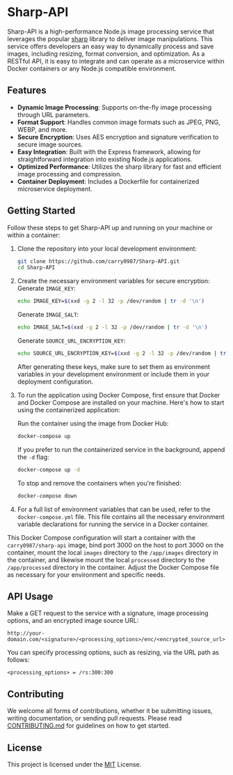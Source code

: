# Sharp-API
Sharp-API is a high-performance Node.js image processing service that leverages the popular [sharp](https://github.com/lovell/sharp) library to deliver image manipulations. This service offers developers an easy way to dynamically process and save images, including resizing, format conversion, and optimization. As a RESTful API, it is easy to integrate and can operate as a microservice within Docker containers or any Node.js compatible environment.

## Features
- **Dynamic Image Processing**: Supports on-the-fly image processing through URL parameters.
- **Format Support**: Handles common image formats such as JPEG, PNG, WEBP, and more.
- **Secure Encryption**: Uses AES encryption and signature verification to secure image sources.
- **Easy Integration**: Built with the Express framework, allowing for straightforward integration into existing Node.js applications.
- **Optimized Performance**: Utilizes the sharp library for fast and efficient image processing and compression.
- **Container Deployment**: Includes a Dockerfile for containerized microservice deployment.

## Getting Started
Follow these steps to get Sharp-API up and running on your machine or within a container:

1. Clone the repository into your local development environment:
   ```sh
   git clone https://github.com/carry0987/Sharp-API.git
   cd Sharp-API
   ```

2. Create the necessary environment variables for secure encryption:
   Generate `IMAGE_KEY`:
   ```sh
   echo IMAGE_KEY=$(xxd -g 2 -l 32 -p /dev/random | tr -d '\n')
   ```

   Generate `IMAGE_SALT`:
   ```sh
   echo IMAGE_SALT=$(xxd -g 2 -l 32 -p /dev/random | tr -d '\n')
   ```

   Generate `SOURCE_URL_ENCRYPTION_KEY`:
   ```sh
   echo SOURCE_URL_ENCRYPTION_KEY=$(xxd -g 2 -l 32 -p /dev/random | tr -d '\n')
   ```

   After generating these keys, make sure to set them as environment variables in your development environment or include them in your deployment configuration.

3. To run the application using Docker Compose, first ensure that Docker and Docker Compose are installed on your machine. Here's how to start using the containerized application:

   Run the container using the image from Docker Hub:
   ```sh
   docker-compose up
   ```

   If you prefer to run the containerized service in the background, append the `-d` flag:
   ```sh
   docker-compose up -d
   ```

   To stop and remove the containers when you're finished:
   ```sh
   docker-compose down
   ```

4. For a full list of environment variables that can be used, refer to the `docker-compose.yml` file. This file contains all the necessary environment variable declarations for running the service in a Docker container.

This Docker Compose configuration will start a container with the `carry0987/sharp-api` image, bind port 3000 on the host to port 3000 on the container, mount the local `images` directory to the `/app/images` directory in the container, and likewise mount the local `processed` directory to the `/app/processed` directory in the container. Adjust the Docker Compose file as necessary for your environment and specific needs.

## API Usage
Make a GET request to the service with a signature, image processing options, and an encrypted image source URL:

```
http://your-domain.com/<signature>/<processing_options>/enc/<encrypted_source_url>
```

You can specify processing options, such as resizing, via the URL path as follows:

```
<processing_options> = /rs:300:300
```

## Contributing
We welcome all forms of contributions, whether it be submitting issues, writing documentation, or sending pull requests. Please read [CONTRIBUTING.md](CONTRIBUTING.md) for guidelines on how to get started.

## License
This project is licensed under the [MIT](LICENSE) License.
